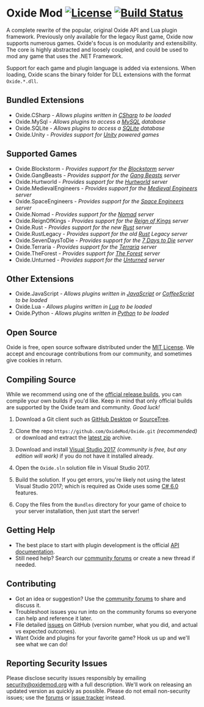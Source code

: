 [license]: https://tldrlegal.com/l/mit
[docs]: http://docs.oxidemod.org
[forums]: http://oxidemod.org/
[issues]: https://github.com/OxideMod/Oxide/issues
[downloads]: http://oxidemod.org/downloads/

# Oxide Mod [![License](http://img.shields.io/badge/license-MIT-lightgrey.svg?style=flat)][License] [![Build Status](https://ci.appveyor.com/api/projects/status/b7h4nw8t8d05jsnb?svg=true)](https://ci.appveyor.com/project/oxidemod/oxide)

A complete rewrite of the popular, original Oxide API and Lua plugin framework. Previously only available for the legacy Rust game, Oxide now supports numerous games. Oxide's focus is on modularity and extensibility. The core is highly abstracted and loosely coupled, and could be used to mod any game that uses the .NET Framework.

Support for each game and plugin language is added via extensions. When loading, Oxide scans the binary folder for DLL extensions with the format `Oxide.*.dll`.

## Bundled Extensions

 * Oxide.CSharp - _Allows plugins written in [CSharp](http://en.wikipedia.org/wiki/C_Sharp_(programming_language)) to be loaded_
 * Oxide.MySql - _Allows plugins to access a [MySQL](http://www.mysql.com/) database_
 * Oxide.SQLite - _Allows plugins to access a [SQLite](http://www.sqlite.org/) database_
 * Oxide.Unity - _Provides support for [Unity](http://unity3d.com/) powered games_

## Supported Games
 * Oxide.Blockstorm - _Provides support for the [Blockstorm](http://playblockstorm.com/) server_
 * Oxide.GangBeasts - _Provides support for the [Gang Beasts](http://gangbeasts.game/) server_
 * Oxide.Hurtworld - _Provides support for the [Hurtworld](http://hurtworld.com/) server_
 * Oxide.MedievalEngineers - _Provides support for the [Medieval Engineers](http://www.medievalengineers.com/) server_
 * Oxide.SpaceEngineers - _Provides support for the [Space Engineers](http://www.spaceengineersgame.com/) server_
 * Oxide.Nomad - _Provides support for the [Nomad](http://playnomad.net) server_
 * Oxide.ReignOfKings - _Provides support for the [Reign of Kings](http://www.reignofkings.net/) server_
 * Oxide.Rust - _Provides support for the new [Rust](http://playrust.com/) server_
 * Oxide.RustLegacy - _Provides support for the old [Rust](http://playrust.com/) Legacy server_
 * Oxide.SevenDaysToDie - _Provides support for the [7 Days to Die](http://7daystodie.com/) server_
 * Oxide.Terraria - _Provides support for the [Terraria](http://terraria.org/) server_
 * Oxide.TheForest - _Provides support for [The Forest](http://survivetheforest.com/) server_
 * Oxide.Unturned - _Provides support for the [Unturned](http://smartlydressedgames.com/) server_

 ## Other Extensions
 * Oxide.JavaScript - _Allows plugins written in [JavaScript](http://en.wikipedia.org/wiki/JavaScript) or [CoffeeScript](http://coffeescript.org/) to be loaded_
 * Oxide.Lua - _Allows plugins written in [Lua](http://www.lua.org/) to be loaded_
 * Oxide.Python - _Allows plugins written in [Python](http://en.wikipedia.org/wiki/Python_(programming_language)) to be loaded_

## Open Source

Oxide is free, open source software distributed under the [MIT License][license]. We accept and encourage contributions from our community, and sometimes give cookies in return.

## Compiling Source

While we recommend using one of the [official release builds][downloads], you can compile your own builds if you'd like. Keep in mind that only official builds are supported by the Oxide team and community. _Good luck!_

 1. Download a Git client such as [GitHub Desktop](https://desktop.github.com/) or [SourceTree](https://www.sourcetreeapp.com/).

 2. Clone the repo `https://github.com/OxideMod/Oxide.git` _(recommended)_ or download and extract the [latest zip](https://github.com/OxideMod/Oxide/archive/master.zip) archive.

 3. Download and install [Visual Studio 2017](https://www.visualstudio.com/downloads/) _(community is free, but any edition will work)_ if you do not have it installed already.

 4. Open the `Oxide.sln` solution file in Visual Studio 2017.

 5. Build the solution. If you get errors, you're likely not using the latest Visual Studio 2017; which is required as Oxide uses some [C# 6.0](https://github.com/dotnet/roslyn/wiki/New-Language-Features-in-C%23-6) features.

 6. Copy the files from the `Bundles` directory for your game of choice to your server installation, then just start the server!

## Getting Help

* The best place to start with plugin development is the official [API documentation][docs].
* Still need help? Search our [community forums][forums] or create a new thread if needed.

## Contributing

* Got an idea or suggestion? Use the [community forums][forums] to share and discuss it.
* Troubleshoot issues you run into on the community forums so everyone can help and reference it later.
* File detailed [issues] on GitHub (version number, what you did, and actual vs expected outcomes).
* Want Oxide and plugins for your favorite game? Hook us up and we'll see what we can do!

## Reporting Security Issues

Please disclose security issues responsibly by emailing security@oxidemod.org with a full description. We'll work on releasing an updated version as quickly as possible. Please do not email non-security issues; use the [forums] or [issue tracker][issues] instead.
